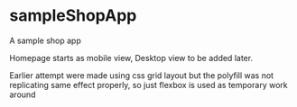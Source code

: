 # sampleShopApp
A sample shop app

Homepage starts as mobile view, Desktop view to be added later.


Earlier attempt were made using css grid layout but the polyfill was not replicating same effect properly,
so just flexbox is used as temporary work around





